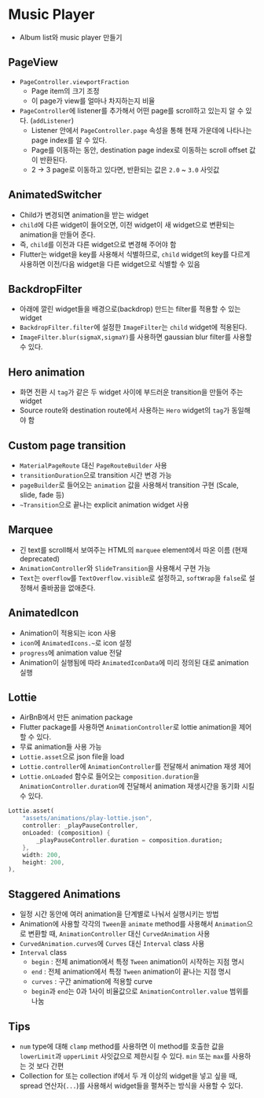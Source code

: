 # Music Player

- Album list와 music player 만들기

## PageView

- `PageController.viewportFraction`
  - Page item의 크기 조정
  - 이 page가 view를 얼마나 차지하는지 비율
- `PageController`에 listener를 추가해서 어떤 page를 scroll하고 있는지 알 수 있다. (`addListener`)
  - Listener 안에서 `PageController.page` 속성을 통해 현재 가운데에 나타나는 page index를 알 수 있다.
  - Page를 이동하는 동안, destination page index로 이동하는 scroll offset 값이 반환된다.
  - 2 -> 3 page로 이동하고 있다면, 반환되는 값은 `2.0` ~ `3.0` 사잇값

## AnimatedSwitcher

- Child가 변경되면 animation을 받는 widget
- `child`에 다른 widget이 들어오면, 이전 widget이 새 widget으로 변환되는 animation을 만들어 준다.
- 즉, `child`를 이전과 다른 widget으로 변경해 주어야 함
- Flutter는 widget을 key를 사용해서 식별하므로, `child` widget의 key를 다르게 사용하면 이전/다음 widget을 다른 widget으로 식별할 수 있음

## BackdropFilter

- 아래에 깔린 widget들을 배경으로(backdrop) 만드는 filter를 적용할 수 있는 widget
- `BackdropFilter.filter`에 설정한 `ImageFilter`는 `child` widget에 적용된다.
- `ImageFilter.blur(sigmaX,sigmaY)`를 사용하면 gaussian blur filter를 사용할 수 있다.

## Hero animation

- 화면 전환 시 `tag`가 같은 두 widget 사이에 부드러운 transition을 만들어 주는 widget
- Source route와 destination route에서 사용하는 `Hero` widget의 `tag`가 동일해야 함

## Custom page transition

- `MaterialPageRoute` 대신 `PageRouteBuilder` 사용
- `transitionDuration`으로 transition 시간 변경 가능
- `pageBuilder`로 들어오는 `animation` 값을 사용해서 transition 구현 (Scale, slide, fade 등)
- `~Transition`으로 끝나는 explicit animation widget 사용

## Marquee

- 긴 text를 scroll해서 보여주는 HTML의 `marquee` element에서 따온 이름 (현재 deprecated)
- `AnimationController`와 `SlideTransition`을 사용해서 구현 가능
- `Text`는 `overflow`를 `TextOverflow.visible`로 설정하고, `softWrap`을 `false`로 설정해서 줄바꿈을 없애준다.

## AnimatedIcon

- Animation이 적용되는 icon 사용
- `icon`에 `AnimatedIcons.~`로 icon 설정
- `progress`에 animation value 전달
- Animation이 실행됨에 따라 `AnimatedIconData`에 미리 정의된 대로 animation 실행

## Lottie

- AirBnB에서 만든 animation package
- Flutter package를 사용하면 `AnimationController`로 lottie animation을 제어할 수 있다.
- 무료 animation들 사용 가능
- `Lottie.asset`으로 json file을 load
- `Lottie.controller`에 `AnimationController`를 전달해서 animation 재생 제어
- `Lottie.onLoaded` 함수로 들어오는 `composition.duration`을 `AnimationController.duration`에 전달해서 animation 재생시간을 동기화 시킬 수 있다.

```dart
Lottie.asset(
    "assets/animations/play-lottie.json",
    controller: _playPauseController,
    onLoaded: (composition) {
        _playPauseController.duration = composition.duration;
    },
    width: 200,
    height: 200,
),
```

## Staggered Animations

- 일정 시간 동안에 여러 animation을 단계별로 나눠서 실행시키는 방법
- Animation에 사용할 각각의 `Tween`을 `animate` method를 사용해서 `Animation`으로 변환할 때, `AnimationController` 대신 `CurvedAnimation` 사용
- `CurvedAnimation.curves`에 `Curves` 대신 `Interval` class 사용
- `Interval` class
  - `begin` : 전체 animation에서 특정 `Tween` animation이 시작하는 지점 명시
  - `end` : 전체 animation에서 특정 `Tween` animation이 끝나는 지점 명시
  - `curves` : 구간 animation에 적용할 curve
  - `begin`과 `end`는 0과 1사이 비율값으로 `AnimationController.value` 범위를 나눔

## Tips

- `num` type에 대해 `clamp` method를 사용하면 이 method를 호출한 값을 `lowerLimit`과 `upperLimit` 사잇값으로 제한시킬 수 있다. `min` 또는 `max`를 사용하는 것 보다 간편
- Collection for 또는 collection if에서 두 개 이상의 widget을 넣고 싶을 때, spread 연산자(`...`)를 사용해서 widget들을 펼쳐주는 방식을 사용할 수 있다.
